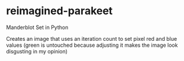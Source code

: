 # reimagined-parakeet
Manderblot Set in Python

Creates an image that uses an iteration count to set pixel red and blue values (green is untouched because adjusting it makes the image look disgusting in my opinion)
